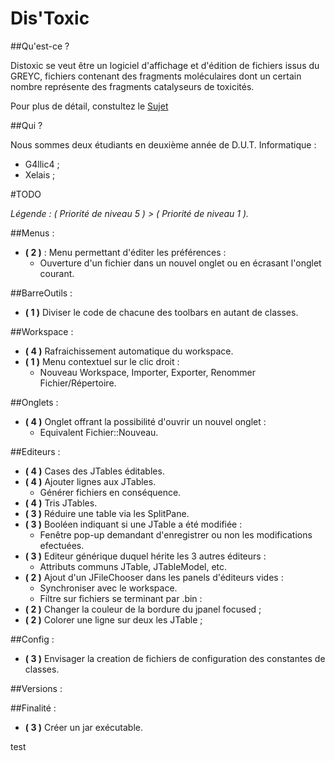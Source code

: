 Dis'Toxic
=========

##Qu'est-ce ?


Distoxic se veut être un logiciel d'affichage et d'édition de fichiers issus du GREYC, fichiers contenant des fragments moléculaires dont un certain nombre représente des fragments catalyseurs de toxicités.

Pour plus de détail, constultez le [Sujet](https://github.com/distoxic/distoxic/blob/master/projet.pdf)

##Qui ?

Nous sommes deux étudiants en deuxième année de D.U.T. Informatique :

*  G4llic4 ;
*  Xelais ;

#TODO

*Légende : ( Priorité de niveau 5 ) > ( Priorité de niveau 1 ).*

##Menus :

- **( 2 )** : Menu permettant d'éditer les préférences :
  + Ouverture d'un fichier dans un nouvel onglet ou en écrasant l'onglet courant.
     
##BarreOutils :

- **( 1 )** Diviser le code de chacune des toolbars en autant de classes. 

##Workspace :

- **( 4 )** Rafraichissement automatique du workspace.
- **( 1 )** Menu contextuel sur le clic droit :
	+ Nouveau Workspace, Importer, Exporter, Renommer Fichier/Répertoire.

##Onglets :

- **( 4 )** Onglet offrant la possibilité d'ouvrir un nouvel onglet :
	+ Equivalent Fichier::Nouveau.
		
##Editeurs :

- **( 4 )** Cases des JTables éditables.
- **( 4 )** Ajouter lignes aux JTables.
	+ Générer fichiers en conséquence.
- **( 4 )** Tris JTables. 
- **( 3 )** Réduire une table via les SplitPane.
- **( 3 )** Booléen indiquant si une JTable a été modifiée :
	+ Fenêtre pop-up demandant d'enregistrer ou non les modifications efectuées.
- **( 3 )** Editeur générique duquel hérite les 3 autres éditeurs :
	+ Attributs communs JTable, JTableModel, etc.
- **( 2 )** Ajout d'un JFileChooser dans les panels d'éditeurs vides :
	+ Synchroniser avec le workspace.
	+ Filtre sur fichiers se terminant par .bin :
- **( 2 )** Changer la couleur de la bordure du jpanel focused ;
- **( 2 )** Colorer une ligne sur deux les JTable ;

##Config :
 
- **( 3 )** Envisager la creation de fichiers de configuration des constantes de classes.

##Versions :


##Finalité :

- **( 3 )** Créer un jar exécutable.
     
test
